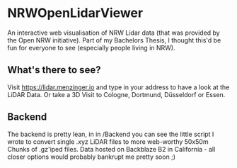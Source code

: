 # NRWOpenLidarViewer
An interactive web visualisation of NRW Lidar data (that was provided by the Open NRW initiative). Part of my Bachelors Thesis, I thought this'd be fun for everyone to see (especially people living in NRW).

## What's there to see?
Visit https://lidar.menzinger.io and type in your address to have a look at the LiDAR Data. Or take a 3D Visit to Cologne, Dortmund, Düsseldorf or Essen.  

## Backend
The backend is pretty lean, in in /Backend you can see the little script I wrote to convert single .xyz LiDAR files to more web-worthy 50x50m Chunks of .gz'iped files. Data hosted on Backblaze B2 in California - all closer options would probably bankrupt me pretty soon ;)
